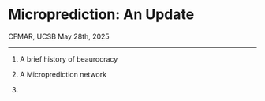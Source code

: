 # Microprediction: An Update
CFMAR, UCSB
May 28th, 2025

---


1. A brief history of beaurocracy 



2. A Microprediction network
 


3. 

